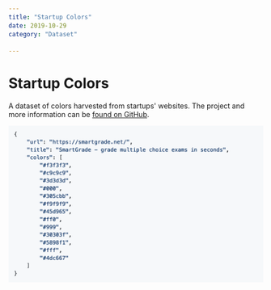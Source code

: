 ```yaml
---
title: "Startup Colors"
date: 2019-10-29
category: "Dataset"

---
```



# Startup Colors 

A dataset of colors harvested from startups' websites. The project and more information can be [found on GitHub](https://github.com/cbroms/website-palettes). 

![](/static/images/startup-colors/colors.png)
